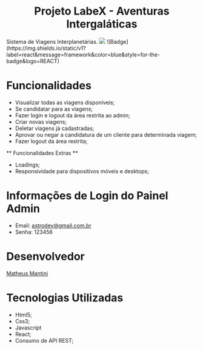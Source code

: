 <h1 align="center"> Projeto LabeX - Aventuras Intergaláticas </h1>
Sistema de Viagens Interplanetárias.

<img src="https://img.shields.io/static/v1?label=react&message=framework&color=blue&style=for-the-badge&logo=REACT"/>
![Badge](https://img.shields.io/static/v1?label=react&message=framework&color=blue&style=for-the-badge&logo=REACT)



# Funcionalidades

- Visualizar todas as viagens disponíveis;
- Se candidatar para as viagens;
- Fazer login e logout da área restrita ao admin;
- Criar novas viagens;
- Deletar viagens já cadastradas;
- Aprovar ou negar a candidatura de um cliente para determinada viagem;
- Fazer logout da área restrita;

** Funcionalidades Extras **
- Loadings;
- Responsividade para dispositivos móveis e desktops;

# Informações de Login do Painel Admin
- Email: astrodev@gmail.com.br
- Senha: 123456

# Desenvolvedor
[Matheus Mantini](https://www.linkedin.com/in/matheusmantini/)

# Tecnologias Utilizadas
- Html5;
- Css3;
- Javascript
- React;
- Consumo de API REST;
